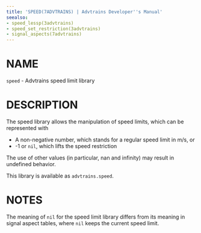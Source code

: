 ```yaml
---
title: 'SPEED(7ADVTRAINS) | Advtrains Developer''s Manual'
seealso:
- speed_lessp(3advtrains)
- speed_set_restriction(3advtrains)
- signal_aspects(7advtrains)
---
```


# NAME
`speed` - Advtrains speed limit library

# DESCRIPTION
The speed library allows the manipulation of speed limits, which can be represented with

* A non-negative number, which stands for a regular speed limit in m/s, or
* -1 or `nil`, which lifts the speed restriction

The use of other values (in particular, nan and infinity) may result in undefined behavior.

This library is available as `advtrains.speed`.

# NOTES

The meaning of `nil` for the speed limit library differs from its meaning in signal aspect tables, where `nil` keeps the current speed limit.
